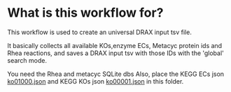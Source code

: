 # What is this workflow for?

This workflow is used to create an universal DRAX input tsv file.

It basically collects all available KOs,enzyme ECs, Metacyc protein ids and Rhea reactions, and saves a DRAX input tsv with those IDs with the 'global' search mode.



You need the Rhea and metacyc SQLite dbs
Also, place the KEGG ECs json [ko01000.json](https://www.kegg.jp/brite/ko01000) and KEGG KOs json [ko00001.json](https://www.genome.jp/kegg-bin/show_brite?ko00001.keg) in this folder.